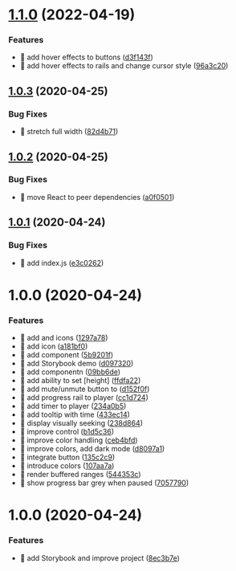# [1.1.0](https://github.com/streamich/react-simple-player/compare/v1.0.3...v1.1.0) (2022-04-19)


### Features

* 🎸 add hover effects to buttons ([d3f143f](https://github.com/streamich/react-simple-player/commit/d3f143fd625e4b972f9243dd8751f53bc5681a33))
* 🎸 add hover effects to rails and change cursor style ([96a3c20](https://github.com/streamich/react-simple-player/commit/96a3c208b8e86cf8af1c8af67b3fb1e342999205))

## [1.0.3](https://github.com/streamich/react-simple-player/compare/v1.0.2...v1.0.3) (2020-04-25)


### Bug Fixes

* 🐛 stretch full width ([82d4b71](https://github.com/streamich/react-simple-player/commit/82d4b710788989140620af242b7114fbcc23df30))

## [1.0.2](https://github.com/streamich/react-simple-player/compare/v1.0.1...v1.0.2) (2020-04-25)


### Bug Fixes

* 🐛 move React to peer dependencies ([a0f0501](https://github.com/streamich/react-simple-player/commit/a0f050151e16a2d9424e2725a342bb11fa1792e2))

## [1.0.1](https://github.com/streamich/react-simple-player/compare/v1.0.0...v1.0.1) (2020-04-24)


### Bug Fixes

* 🐛 add index.js ([e3c0262](https://github.com/streamich/react-simple-player/commit/e3c02625adbd37885dd49387b06d4739ca701705))

# 1.0.0 (2020-04-24)


### Features

* 🎸 add <Muted> and <Volume> icons ([1297a78](https://github.com/streamich/react-simple-player/commit/1297a783946c9f0810f747a7173c305b659598a0))
* 🎸 add <Play> icon ([a181bf0](https://github.com/streamich/react-simple-player/commit/a181bf056b07dd8e476007c12c7309406cb0be0d))
* 🎸 add <Player> component ([5b9201f](https://github.com/streamich/react-simple-player/commit/5b9201fe12bb304f5cea89d0d71061486faf65df))
* 🎸 add <Player> Storybook demo ([d097320](https://github.com/streamich/react-simple-player/commit/d097320cf4bfba6da51194319a69d24d631a2f07))
* 🎸 add <Rail> componentn ([09bb6de](https://github.com/streamich/react-simple-player/commit/09bb6de919e204a98b3d5e2c7ceda193cb2640e5))
* 🎸 add ability to set <Player> [height] ([ffdfa22](https://github.com/streamich/react-simple-player/commit/ffdfa22f66838de9174f7989a8680b1ee77c51d1))
* 🎸 add mute/unmute button to <Player> ([d152f0f](https://github.com/streamich/react-simple-player/commit/d152f0ff42853928f396a94079d952ef0281ad97))
* 🎸 add progress rail to player ([cc1d724](https://github.com/streamich/react-simple-player/commit/cc1d7240b9f2423112ff25a11b08366416c34e86))
* 🎸 add timer to player ([234a0b5](https://github.com/streamich/react-simple-player/commit/234a0b5dd16cb49bade82fa50afacbb4f3cfb278))
* 🎸 add tooltip with time ([433ec14](https://github.com/streamich/react-simple-player/commit/433ec144a559e269a9d04064433b348c062631f9))
* 🎸 display visually seeking ([238d864](https://github.com/streamich/react-simple-player/commit/238d8646a08fcd1c5cfc07c805cafd94868291a5))
* 🎸 improve <Volume> control ([b1d5c36](https://github.com/streamich/react-simple-player/commit/b1d5c368b448a094f151e08f7503e92949f87f92))
* 🎸 improve color handling ([ceb4bfd](https://github.com/streamich/react-simple-player/commit/ceb4bfd5f5bc73a928fa7adc3a895d56980246de))
* 🎸 improve colors, add dark mode ([d8097a1](https://github.com/streamich/react-simple-player/commit/d8097a17e054bb7e59efb37d891aff3dcd13115a))
* 🎸 integrate <Pause> button ([135c2c9](https://github.com/streamich/react-simple-player/commit/135c2c978e2c0d10929bb83516490ab65d2480b1))
* 🎸 introduce colors ([107aa7a](https://github.com/streamich/react-simple-player/commit/107aa7a44dbdd1f9de09c7486db0b3ee25ca2d37))
* 🎸 render buffered ranges ([544353c](https://github.com/streamich/react-simple-player/commit/544353cb66c2f7302754c755f67b0956858c4164))
* 🎸 show progress bar grey when paused ([7057790](https://github.com/streamich/react-simple-player/commit/7057790fc6f87bb46c5ebd6d6882f16e31565a84))

# 1.0.0 (2020-04-24)


### Features

* 🎸 add Storybook and improve project ([8ec3b7e](https://github.com/streamich/template-react-library/commit/8ec3b7e798104c01924c9a158b515f9a10308888))
